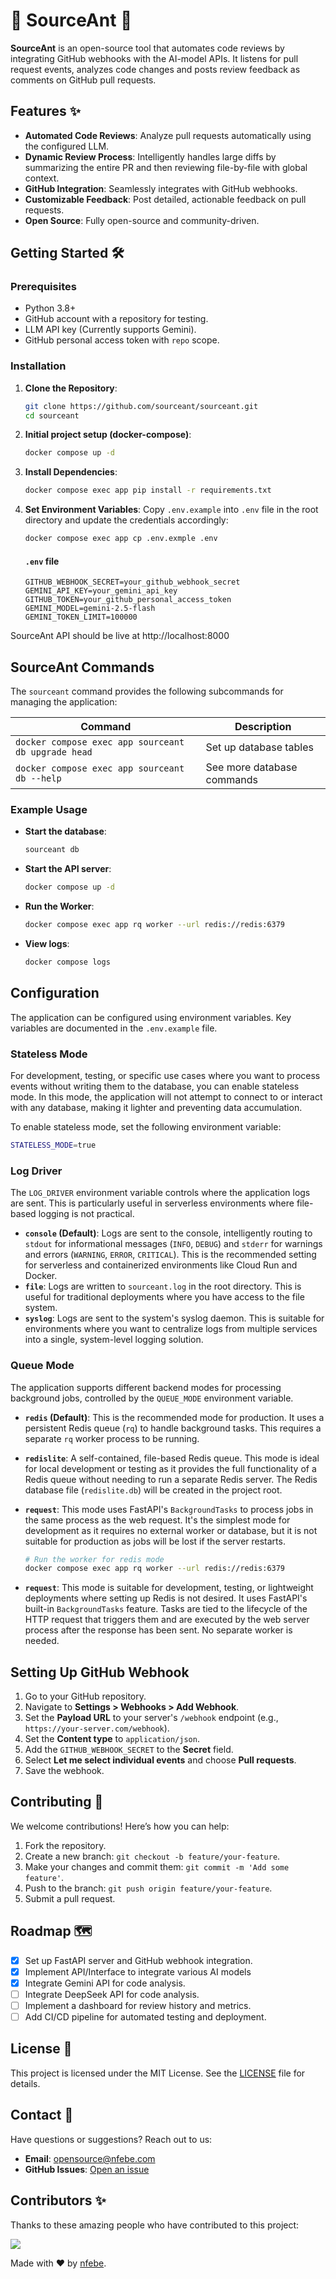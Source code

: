 # 🐜 SourceAnt 🐜
**SourceAnt** is an open-source tool that automates code reviews by integrating GitHub webhooks with the AI-model APIs. It listens for pull request events, analyzes code changes and posts review feedback as comments on GitHub pull requests.

## Features ✨
- **Automated Code Reviews**: Analyze pull requests automatically using the configured LLM.
- **Dynamic Review Process**: Intelligently handles large diffs by summarizing the entire PR and then reviewing file-by-file with global context.
- **GitHub Integration**: Seamlessly integrates with GitHub webhooks.
- **Customizable Feedback**: Post detailed, actionable feedback on pull requests.
- **Open Source**: Fully open-source and community-driven.


## Getting Started 🛠️

### Prerequisites
- Python 3.8+
- GitHub account with a repository for testing.
- LLM API key (Currently supports Gemini).
- GitHub personal access token with `repo` scope.

### Installation
1. **Clone the Repository**:
   ```bash
   git clone https://github.com/sourceant/sourceant.git
   cd sourceant
   ```

2. **Initial project setup (docker-compose)**:
   ```bash
   docker compose up -d
   ```

3. **Install Dependencies**:
   ```bash
   docker compose exec app pip install -r requirements.txt
   ```

4. **Set Environment Variables**:
   Copy `.env.example` into `.env` file in the root directory and update the credentials accordingly:
   ```bash
   docker compose exec app cp .env.exmple .env
   ```
   #### `.env` file
   ```env
   GITHUB_WEBHOOK_SECRET=your_github_webhook_secret
   GEMINI_API_KEY=your_gemini_api_key
   GITHUB_TOKEN=your_github_personal_access_token
   GEMINI_MODEL=gemini-2.5-flash
   GEMINI_TOKEN_LIMIT=100000
   ```
SourceAnt API should be live at http://localhost:8000


## SourceAnt Commands

The `sourceant` command provides the following subcommands for managing the application:

| Command               | Description                                      |
|-----------------------|--------------------------------------------------|
| `docker compose exec app sourceant db upgrade head`        | Set up database tables |
| `docker compose exec app sourceant db --help`                                 | See more database commands |


### Example Usage

- **Start the database**:
  ```bash
  sourceant db
  ```

- **Start the API server**:
  ```bash
  docker compose up -d
  ```

- **Run the Worker**:
  ```bash
  docker compose exec app rq worker --url redis://redis:6379
  ```

- **View logs**:
  ```bash
  docker compose logs
  ```

## Configuration
The application can be configured using environment variables. Key variables are documented in the `.env.example` file.

### Stateless Mode
For development, testing, or specific use cases where you want to process events without writing them to the database, you can enable stateless mode. In this mode, the application will not attempt to connect to or interact with any database, making it lighter and preventing data accumulation.

To enable stateless mode, set the following environment variable:
```bash
STATELESS_MODE=true
```

### Log Driver

The `LOG_DRIVER` environment variable controls where the application logs are sent. This is particularly useful in serverless environments where file-based logging is not practical.

-   **`console` (Default)**: Logs are sent to the console, intelligently routing to `stdout` for informational messages (`INFO`, `DEBUG`) and `stderr` for warnings and errors (`WARNING`, `ERROR`, `CRITICAL`). This is the recommended setting for serverless and containerized environments like Cloud Run and Docker.
-   **`file`**: Logs are written to `sourceant.log` in the root directory. This is useful for traditional deployments where you have access to the file system.
-   **`syslog`**: Logs are sent to the system's syslog daemon. This is suitable for environments where you want to centralize logs from multiple services into a single, system-level logging solution.

### Queue Mode

The application supports different backend modes for processing background jobs, controlled by the `QUEUE_MODE` environment variable.

-   **`redis` (Default)**: This is the recommended mode for production. It uses a persistent Redis queue (`rq`) to handle background tasks. This requires a separate `rq` worker process to be running.

-   **`redislite`**: A self-contained, file-based Redis queue. This mode is ideal for local development or testing as it provides the full functionality of a Redis queue without needing to run a separate Redis server. The Redis database file (`redislite.db`) will be created in the project root.

-   **`request`**: This mode uses FastAPI's `BackgroundTasks` to process jobs in the same process as the web request. It's the simplest mode for development as it requires no external worker or database, but it is not suitable for production as jobs will be lost if the server restarts.
    ```bash
    # Run the worker for redis mode
    docker compose exec app rq worker --url redis://redis:6379
    ```

-   **`request`**: This mode is suitable for development, testing, or lightweight deployments where setting up Redis is not desired. It uses FastAPI's built-in `BackgroundTasks` feature. Tasks are tied to the lifecycle of the HTTP request that triggers them and are executed by the web server process after the response has been sent. No separate worker is needed.

## Setting Up GitHub Webhook
1. Go to your GitHub repository.
2. Navigate to **Settings > Webhooks > Add Webhook**.
3. Set the **Payload URL** to your server's `/webhook` endpoint (e.g., `https://your-server.com/webhook`).
4. Set the **Content type** to `application/json`.
5. Add the `GITHUB_WEBHOOK_SECRET` to the **Secret** field.
6. Select **Let me select individual events** and choose **Pull requests**.
7. Save the webhook.

## Contributing 🤝
We welcome contributions! Here’s how you can help:
1. Fork the repository.
2. Create a new branch: `git checkout -b feature/your-feature`.
3. Make your changes and commit them: `git commit -m 'Add some feature'`.
4. Push to the branch: `git push origin feature/your-feature`.
5. Submit a pull request.

## Roadmap 🗺️
- [x] Set up FastAPI server and GitHub webhook integration.
- [x] Implement API/Interface to integrate various AI models
- [x] Integrate Gemini API for code analysis.
- [ ] Integrate DeepSeek API for code analysis.
- [ ] Implement a dashboard for review history and metrics.
- [ ] Add CI/CD pipeline for automated testing and deployment.

## License 📜
This project is licensed under the MIT License. See the [LICENSE](LICENSE.md) file for details.

## Contact 📧
Have questions or suggestions? Reach out to us:
- **Email**: opensource@nfebe.com
- **GitHub Issues**: [Open an issue](https://github.com/sourceant/sourceant/issues)

## Contributors ✨
Thanks to these amazing people who have contributed to this project:

<a href="https://github.com/your-username/sourceant/graphs/contributors">
  <img src="https://contrib.rocks/image?repo=sourceant/sourceant" />
</a>

Made with ❤️ by [nfebe](https://github.com/nfebe).

